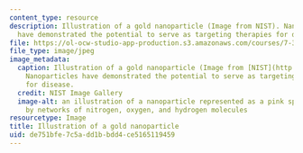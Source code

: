 ```yaml
---
content_type: resource
description: Illustration of a gold nanoparticle (Image from NIST). Nanoparticles
  have demonstrated the potential to serve as targeting therapies for disease.
file: https://ol-ocw-studio-app-production.s3.amazonaws.com/courses/7-342-cell-material-crosstalk-engineering-cell-instructive-biomaterials-fall-2013/de751bfe7c5add1bbdd4ce5165119459_7-342f13-th.jpg
file_type: image/jpeg
image_metadata:
  caption: Illustration of a gold nanoparticle (Image from [NIST](http://patapsco.nist.gov/imagegallery/details.cfm?imageid=942)).
    Nanoparticles have demonstrated the potential to serve as targeting therapies
    for disease.
  credit: NIST Image Gallery
  image-alt: an illustration of a nanoparticle represented as a pink sphere surrounded
    by networks of nitrogen, oxygen, and hydrogen molecules
resourcetype: Image
title: Illustration of a gold nanoparticle
uid: de751bfe-7c5a-dd1b-bdd4-ce5165119459
---
```

